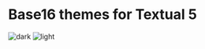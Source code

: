 Base16 themes for Textual 5
==================

![dark](http://cl.ly/image/143R3w2d0L04/Image%202014-10-23%20at%201.42.35%20pm.png)
![light](http://cl.ly/image/2D0I3Z2N0m3t/Image%202014-10-27%20at%202.00.28%20pm.png)

